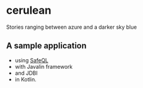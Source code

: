 # cerulean
Stories ranging between azure and a darker sky blue 

## A sample application
* using [SafeQL](https://github.com/karmakaze/safeql)
* with Javalin framework
* and JDBI
* in Kotlin.
